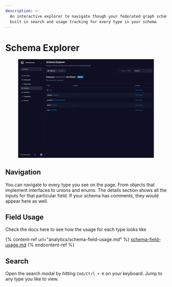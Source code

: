 ```yaml
---
description: >-
  An interactive explorer to navigate though your federated graph schema. It has
  built in search and usage tracking for every type in your schema
---
```


# Schema Explorer

<figure><img src="../.gitbook/assets/explorer.png" alt=""><figcaption></figcaption></figure>

## Navigation

You can navigate to every type you see on the page. From objects that implement interfaces to unions and enums. The details section shows all the inputs for that particular field. If your schema has comments, they would appear here as well.

## Field Usage

Check the docs here to see how the usage for each type looks like

{% content-ref url="analytics/schema-field-usage.md" %}
[schema-field-usage.md](analytics/schema-field-usage.md)
{% endcontent-ref %}

## Search

Open the search modal by hitting `Cmd/Ctrl + K` on your keyboard. Jump to any type you like to view.

<figure><img src="../.gitbook/assets/Screenshot 2023-11-09 at 11.58.35 AM.png" alt=""><figcaption></figcaption></figure>
